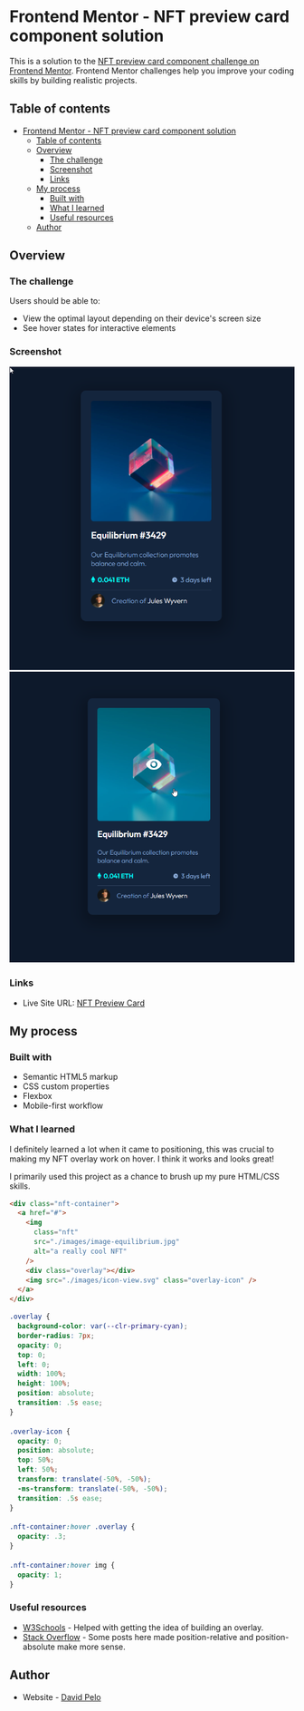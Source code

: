 # Frontend Mentor - NFT preview card component solution

This is a solution to the [NFT preview card component challenge on Frontend Mentor](https://www.frontendmentor.io/challenges/nft-preview-card-component-SbdUL_w0U). Frontend Mentor challenges help you improve your coding skills by building realistic projects. 

## Table of contents

- [Frontend Mentor - NFT preview card component solution](#frontend-mentor---nft-preview-card-component-solution)
  - [Table of contents](#table-of-contents)
  - [Overview](#overview)
    - [The challenge](#the-challenge)
    - [Screenshot](#screenshot)
    - [Links](#links)
  - [My process](#my-process)
    - [Built with](#built-with)
    - [What I learned](#what-i-learned)
    - [Useful resources](#useful-resources)
  - [Author](#author)

## Overview

### The challenge

Users should be able to:

- View the optimal layout depending on their device's screen size
- See hover states for interactive elements

### Screenshot

![Finished Product](./FinishedNFTCard.png)
![Hover States](./FinishedNFTCardHover.png)

### Links

- Live Site URL: [NFT Preview Card](https://sad-clarke-0a0984.netlify.app/)

## My process

### Built with

- Semantic HTML5 markup
- CSS custom properties
- Flexbox
- Mobile-first workflow

### What I learned

I definitely learned a lot when it came to positioning, this was crucial to making my NFT overlay work on hover. I think it works and looks great!

I primarily used this project as a chance to brush up my pure HTML/CSS skills.

```html
<div class="nft-container">
  <a href="#">
    <img
      class="nft"
      src="./images/image-equilibrium.jpg"
      alt="a really cool NFT"
    />
    <div class="overlay"></div>
    <img src="./images/icon-view.svg" class="overlay-icon" />
  </a>
</div>
```
```css
.overlay {
  background-color: var(--clr-primary-cyan);
  border-radius: 7px;
  opacity: 0;
  top: 0;
  left: 0;
  width: 100%;
  height: 100%;
  position: absolute;
  transition: .5s ease;
}

.overlay-icon {
  opacity: 0;
  position: absolute;
  top: 50%;
  left: 50%;
  transform: translate(-50%, -50%);
  -ms-transform: translate(-50%, -50%);
  transition: .5s ease;
}

.nft-container:hover .overlay {
  opacity: .3;
}

.nft-container:hover img {
  opacity: 1;
}
```

### Useful resources

- [W3Schools](https://www.w3schools.com/howto/howto_css_image_overlay.asp) - Helped with getting the idea of building an overlay.
- [Stack Overflow](https://www.example.com) - Some posts here made position-relative and position-absolute make more sense.

## Author

- Website - [David Pelo](https://www.davidpelo.com)

